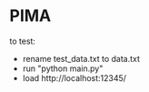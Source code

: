 PIMA
====

to test:
- rename test_data.txt to data.txt
- run "python main.py"
- load http://localhost:12345/
